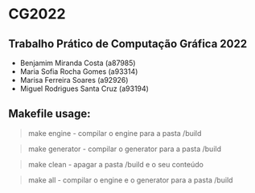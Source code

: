 # CG2022
## Trabalho Prático de Computação Gráfica 2022

- Benjamim Miranda Costa (a87985)
- Maria Sofia Rocha Gomes (a93314)
- Marisa Ferreira Soares (a92926)
- Miguel Rodrigues Santa Cruz (a93194)

## Makefile usage:

> make engine - compilar o engine para a pasta /build

> make generator - compilar o generator para a pasta /build

> make clean - apagar a pasta /build e o seu conteúdo

> make all - compilar o engine e o generator para a pasta /build
